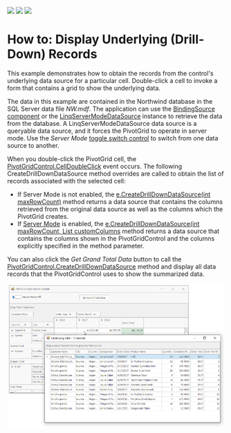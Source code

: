<!-- default badges list -->
![](https://img.shields.io/endpoint?url=https://codecentral.devexpress.com/api/v1/VersionRange/193913517/22.1.2%2B)
[![](https://img.shields.io/badge/Open_in_DevExpress_Support_Center-FF7200?style=flat-square&logo=DevExpress&logoColor=white)](https://supportcenter.devexpress.com/ticket/details/T828662)
[![](https://img.shields.io/badge/📖_How_to_use_DevExpress_Examples-e9f6fc?style=flat-square)](https://docs.devexpress.com/GeneralInformation/403183)
<!-- default badges end -->
# How to: Display Underlying (Drill-Down) Records

This example demonstrates how to obtain the records from the control's underlying data source for a particular cell. Double-click a cell to invoke a form that contains a grid to show the underlying data. 

The data in this example are contained in the Northwind database in the SQL Server data file _NW.mdf_. The application can use the [BindingSource component](https://docs.microsoft.com/en-us/dotnet/api/system.windows.forms.bindingsource) or the [LinqServerModeDataSource](https://docs.devexpress.com/AspNet/DevExpress.Data.Linq.LinqServerModeDataSource) instance to retrieve the data from the database. A LinqServerModeDataSource data source is a queryable data source, and it forces the PivotGrid to operate in server mode. Use the _Server Mode_ [toggle switch control](https://docs.devexpress.com/WindowsForms/DevExpress.XtraEditors.ToggleSwitch) to switch from one data source to another.

When you double-click the PivotGrid cell, the [PivotGridControl.CellDoubleClick](https://docs.devexpress.com/WindowsForms/DevExpress.XtraPivotGrid.PivotGridControl.CellDoubleClick) event occurs. The following CreateDrillDownDataSource method overrides are called to obtain the list of records associated with the selected cell:

* If Server Mode is not enabled, the [e.CreateDrillDownDataSource(int maxRowCount)](https://docs.devexpress.com/CoreLibraries/DevExpress.XtraPivotGrid.PivotCellEventArgsBase-3.CreateDrillDownDataSource(System.Int32)) method returns a data source that contains the columns retrieved from the original data source as well as the columns which the PivotGrid creates.
* If [Server Mode](https://docs.devexpress.com/WindowsForms/17856) is enabled, the [e.CreateDrillDownDataSource(int maxRowCount, List<string> customColumns](https://docs.devexpress.com/CoreLibraries/DevExpress.XtraPivotGrid.PivotCellEventArgsBase-3.CreateDrillDownDataSource(System.Int32-System.Collections.Generic.List-System.String-)) method returns a data source that contains the columns shown in the PivotGridControl and the columns explicitly specified in the method parameter.

You can also click the _Get Grand Total Data_ button to call the [PivotGridControl.CreateDrillDownDataSource](https://docs.devexpress.com/WindowsForms/DevExpress.XtraPivotGrid.PivotGridControl.CreateDrillDownDataSource) method and display all data records that the PivotGridControl uses to show the summarized data.


![screenshot](/images/screenshot.png)

